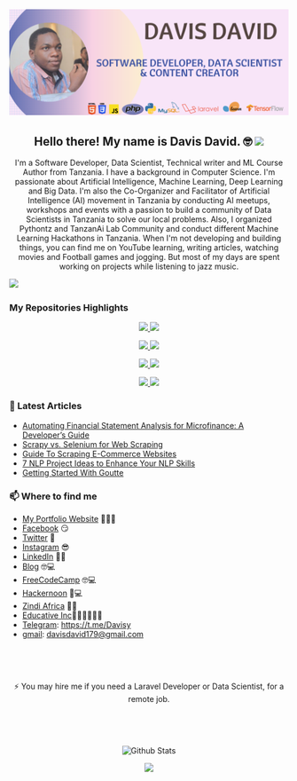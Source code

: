

## [![Davis David's header](https://github.com/Davisy/Davisy/blob/master/Davis_David.png)](https://twitter.com/Davis_McDavid)


<h2 align="center">Hello there! My name is Davis David. 🤓 <img src="https://raw.githubusercontent.com/MartinHeinz/MartinHeinz/master/wave.gif" width="30px"></h2>
<p align="center">I'm a Software Developer, Data Scientist, Technical writer and ML Course Author from Tanzania.
I have a background in Computer Science. I'm passionate about Artificial Intelligence, Machine Learning, Deep Learning and Big Data. I'm also the Co-Organizer and Facilitator of Artificial Intelligence (AI) movement in Tanzania by conducting AI meetups, workshops and events with a passion to build a community of Data Scientists in Tanzania to solve our local problems. Also, I organized Pythontz and TanzanAi Lab Community and conduct different Machine Learning Hackathons in Tanzania. 
When I'm not developing and building things, you can find me on YouTube learning, writing  articles, watching movies and Football games and jogging. But most of my days are spent working on projects while listening to jazz music.</p>


![](https://komarev.com/ghpvc/?username=Davisy&color=blue)

### My Repositories Highlights 


<p align="center">
<!-- example how to align center -->
<a href="https://github.com/Davisy/Financial-Inclusion-in-Africa-App">
  <img width="48%" src="https://github-readme-stats.vercel.app/api/pin/?username=Davisy&theme=tokyonight&repo=Financial-Inclusion-in-Africa-App" />
</a>

<a href="https://github.com/Davisy/Deploy-NLP-Model-with-FastAPI">
  <img width="48%" src="https://github-readme-stats.vercel.app/api/pin/?username=Davisy&theme=tokyonight&repo=Deploy-NLP-Model-with-FastAPI" />
</a>
</p>


<p align="center">
<!-- example how to align center -->
<a href="https://github.com/Davisy/Standard-Bank-Tech-Impact-Xente-credit-scoring-challenge">
  <img width="48%" src="https://github-readme-stats.vercel.app/api/pin/?username=Davisy&theme=tokyonight&repo=Standard-Bank-Tech-Impact-Xente-credit-scoring-challenge" />
</a>

<a href="https://github.com/Davisy/Swahili-News-Classifier-Streamlit-App">
  <img width="48%" src="https://github-readme-stats.vercel.app/api/pin/?username=Davisy&theme=tokyonight&repo=Swahili-News-Classifier-Streamlit-App" />
</a>
</p>

<p align="center">
<!-- example how to align center -->
<a href="https://github.com/Davisy/Swahili-Tweet-Sentiment-Analysis-App">
  <img width="48%" src="https://github-readme-stats.vercel.app/api/pin/?username=Davisy&theme=tokyonight&repo=Swahili-Tweet-Sentiment-Analysis-App" />
</a>


<a href="https://github.com/Davisy/Credit-Card-Fraud-Detection-using-PYOD-Library">
  <img width="48%" src="https://github-readme-stats.vercel.app/api/pin/?username=Davisy&theme=tokyonight&repo=Credit-Card-Fraud-Detection-using-PYOD-Library" />
</a>
</p>

<p align="center">
<!-- example how to align center -->
<a href="https://github.com/Davisy/How-to-Enter-Your-First-Zindi-Competition">
  <img width="48%" src="https://github-readme-stats.vercel.app/api/pin/?username=Davisy&theme=tokyonight&repo=How-to-Enter-Your-First-Zindi-Competition" />
</a>


<a href="https://github.com/Davisy/Swahili-News-Classifier-API">
  <img width="48%" src="https://github-readme-stats.vercel.app/api/pin/?username=Davisy&theme=tokyonight&repo=Swahili-News-Classifier-API" />
</a>
</p>


### 📰 Latest Articles
<!-- BLOG-POST-LIST:START -->
- [Automating Financial Statement Analysis for Microfinance: A Developer’s Guide](https://python.plainenglish.io/automating-financial-statement-analysis-for-microfinance-a-developers-guide-80b8b5fccded)
- [Scrapy vs. Selenium for Web Scraping](https://brightdata.com/blog/web-data/scrapy-vs-selenium)
- [Guide To Scraping E-Commerce Websites](https://www.scrapingbee.com/blog/guide-to-scraping-e-commerce-websites/)
- [7 NLP Project Ideas to Enhance Your NLP Skills](https://hackernoon.com/7-nlp-project-ideas-to-enhance-your-nlp-skills)
- [Getting Started With Goutte](https://www.scrapingbee.com/blog/getting-started-with-goutte/)
<!-- BLOG-POST-LIST:END -->

### 📫 Where to find me
- [My Portfolio Website](https://davisdavid.com) 👨🏽‍💻
- [Facebook](https://web.facebook.com/davis.genius) 😏
- [Twitter](https://twitter.com/Davis_McDavid) 🐤
- [Instagram](https://www.instagram.com/davis.genius) 😎
- [LinkedIn](https://www.linkedin.com/in/davis-david-783461124) 👨💼
- [Blog](https://davis-david.medium.com/) 🤓💻
- [FreeCodeCamp](https://www.freecodecamp.org/news/author/davis/) 🤓💻
- [Hackernoon](https://hackernoon.com/u/davisdavid) 🤖💻
- [Zindi Africa](https://zindi.africa/users/Davisy) 🔗🔗
- [Educative Inc](https://www.educative.io/courses/mastering-hyperparameter-optimization-for-machine-learning)👨🏽‍💻👩🏼‍💻
- [Telegram](https://t.me/Davisy): https://t.me/Davisy
- [gmail](mailto:davisdavid179@gmail.com): davisdavid179@gmail.com


<p>&nbsp;</p>
<p>&nbsp;</p>

<p align="center"> ⚡ You may hire me if you need a Laravel  Developer or Data Scientist, for a remote job.</p>
 
<p>&nbsp;</p>
<p>&nbsp;</p>

<p align="center">
  <img width="48%" src="https://github-readme-stats.vercel.app/api/top-langs/?username=Davisy&hide=html" alt="Github Stats" />
</p>

<p align="center"><img width="100%" src="https://github-readme-stats.vercel.app/api?username=Davisy&count_private=true&show_icons=true&theme=tokyonight" /></p>
<!--
**Davisy/Davisy** is a ✨ _special_ ✨ repository because its `README.md` (this file) appears on your GitHub profile.

Here are some ideas to get you started:

- 🔭 I’m currently working on ...
- 🌱 I’m currently learning ...
- 👯 I’m looking to collaborate on ...
- 🤔 I’m looking for help with ...
- 💬 Ask me about ...
- 📫 How to reach me: ...
- 😄 Pronouns: ...
- ⚡ Fun fact: ...
-->
